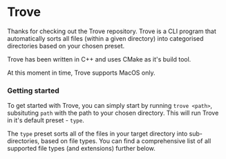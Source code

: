 # Trove

Thanks for checking out the Trove repository. Trove is a CLI program that automatically sorts all files (within a given directory)
into categorised directories based on your chosen preset.

Trove has been written in C++ and uses CMake as it's build tool.

At this moment in time, Trove supports MacOS only.

### Getting started
To get started with Trove, you can simply start by running `trove <path>`, subsituting `path` with the path to
your chosen directory. This will run Trove in it's default preset - `type`. 

The `type` preset sorts all of the files in your target directory into sub-directories, based on file types. You can
find a comprehensive list of all supported file types (and extensions) further below.